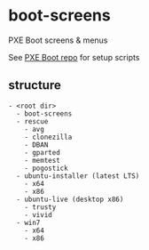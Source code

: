 # boot-screens
PXE Boot screens & menus

See [PXE Boot repo](https://github.com/chris18890/pxe-boot) for setup scripts

## structure

```
- <root dir>
  - boot-screens
  - rescue
    - avg
    - clonezilla
    - DBAN
    - gparted
    - memtest
    - pogostick
  - ubuntu-installer (latest LTS)
    - x64
    - x86
  - ubuntu-live (desktop x86)
    - trusty
    - vivid
  - win7
    - x64
    - x86
```